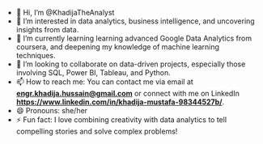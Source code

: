 - 👋 Hi, I’m @KhadijaTheAnalyst
- 👀 I’m interested in data analytics, business intelligence, and uncovering insights from data. 
- 🌱 I’m currently learning learning advanced Google Data Analytics from coursera, and deepening my knowledge of machine learning techniques.
- 💞️ I’m looking to collaborate on data-driven projects, especially those involving SQL, Power BI, Tableau, and Python.
- 📫 How to reach me: You can contact me via email at **engr.khadija.hussain@gmail.com** or connect with me on LinkedIn **https://www.linkedin.com/in/khadija-mustafa-98344527b/**.  
- 😄 Pronouns: she/her
- ⚡ Fun fact: I love combining creativity with data analytics to tell compelling stories and solve complex problems!

<!---
KhadijaTheAnalyst/KhadijaTheAnalyst is a ✨ special ✨ repository because its `README.md` (this file) appears on your GitHub profile.
You can click the Preview link to take a look at your changes.
--->

